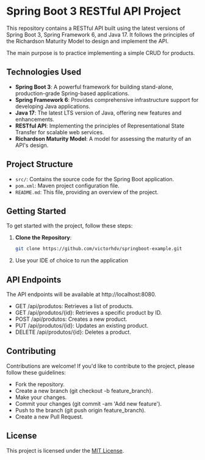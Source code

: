 # Spring Boot 3 RESTful API Project
This repository contains a RESTful API built using the latest versions of Spring Boot 3, Spring Framework 6, and Java 17. It follows the principles of the Richardson Maturity Model to design and implement the API.

The main purpose is to practice implementing a simple CRUD for products.
## Technologies Used

- **Spring Boot 3**: A powerful framework for building stand-alone, production-grade Spring-based applications.
- **Spring Framework 6**: Provides comprehensive infrastructure support for developing Java applications.
- **Java 17**: The latest LTS version of Java, offering new features and enhancements.
- **RESTful API**: Implementing the principles of Representational State Transfer for scalable web services.
- **Richardson Maturity Model**: A model for assessing the maturity of an API's design.

## Project Structure

- `src/`: Contains the source code for the Spring Boot application.
- `pom.xml`: Maven project configuration file.
- `README.md`: This file, providing an overview of the project.

## Getting Started

To get started with the project, follow these steps:

1. **Clone the Repository**:
   ```bash
   git clone https://github.com/victorhdv/springboot-example.git
   
2. Use your IDE of choice to run the application

## API Endpoints
The API endpoints will be available at http://localhost:8080.

- GET /api/produtos: Retrieves a list of products.
- GET /api/produtos/{id}: Retrieves a specific product by ID.
- POST /api/produtos: Creates a new product.
- PUT /api/produtos/{id}: Updates an existing product.
- DELETE /api/produtos/{id}: Deletes a product.

## Contributing
Contributions are welcome! If you'd like to contribute to the project, please follow these guidelines:

- Fork the repository.
- Create a new branch (git checkout -b feature_branch).
- Make your changes.
- Commit your changes (git commit -am 'Add new feature').
- Push to the branch (git push origin feature_branch).
- Create a new Pull Request.

## License

This project is licensed under the [MIT License](https://github.com/victorhdv/springboot-example/blob/master/LICENSE).
